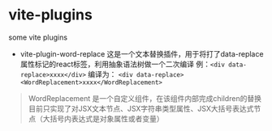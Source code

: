 # vite-plugins
some vite plugins 

- vite-plugin-word-replace 
这是一个文本替换插件，用于将打了data-replace属性标记的react标签，利用抽象语法树做一个二次编译
例：`<div data-replace>xxxx</div>`
编译为： `<div data-replace><WordReplacement>xxxx</WordReplacement>`

> WordReplacement 是一个自定义组件，在该组件内部完成children的替换
目前只实现了对JSX文本节点、JSX字符串类型属性、JSX大括号表达式节点（大括号内表达式是对象属性或者变量）
